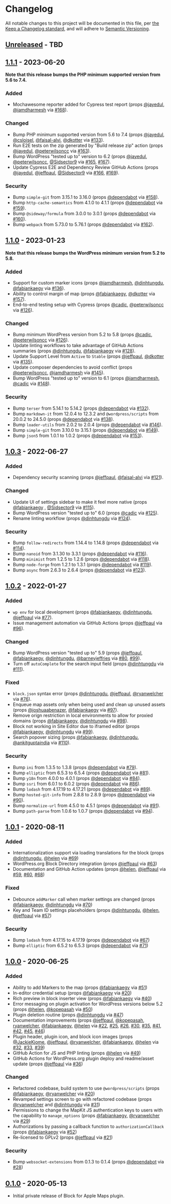 # Changelog

All notable changes to this project will be documented in this file, per [the Keep a Changelog standard](http://keepachangelog.com/), and will adhere to [Semantic Versioning](https://semver.org/spec/v2.0.0.html).

## [Unreleased] - TBD

## [1.1.1] - 2023-06-20
**Note that this release bumps the PHP minimum supported version from 5.6 to 7.4.**

### Added
- Mochawesome reporter added for Cypress test report (props [@jayedul](https://github.com/jayedul), [@iamdharmesh](https://github.com/iamdharmesh) via [#168](https://github.com/10up/maps-block-apple/pull/168)).

### Changed
- Bump PHP minimum supported version from 5.6 to 7.4 (props [@jayedul](https://github.com/jayedul), [@csloisel](https://github.com/csloisel), [@faisal-alvi](https://github.com/faisal-alvi), [@dkotter](https://github.com/dkotter) via [#133](https://github.com/10up/maps-block-apple/pull/133)).
- Run E2E tests on the zip generated by "Build release zip" action (props [@jayedul](https://github.com/jayedul), [@peterwilsoncc](https://github.com/peterwilsoncc) via [#163](https://github.com/10up/maps-block-apple/pull/163)).
- Bump WordPress "tested up to" version to 6.2 (props [@jayedul](https://github.com/jayedul), [@peterwilsoncc](https://github.com/peterwilsoncc), [@Sidsector9](https://github.com/Sidsector9) via [#165](https://github.com/10up/maps-block-apple/pull/165), [#167](https://github.com/10up/maps-block-apple/pull/167)).
- Update Cypress E2E and Dependency Review GitHub Actions (props [@jayedul](https://github.com/jayedul), [@jeffpaul](https://github.com/jeffpaul), [@Sidsector9](https://github.com/Sidsector9) via [#166](https://github.com/10up/maps-block-apple/pull/166), [#169](https://github.com/10up/maps-block-apple/pull/169)).

### Security
- Bump `simple-git` from 3.15.1 to 3.16.0 (props [@dependabot](https://github.com/apps/dependabot) via [#158](https://github.com/10up/maps-block-apple/pull/158)).
- Bump `http-cache-semantics` from 4.1.0 to 4.1.1 (props [@dependabot](https://github.com/apps/dependabot) via [#159](https://github.com/10up/maps-block-apple/pull/159)).
- Bump `@sideway/formula` from 3.0.0 to 3.0.1 (props [@dependabot](https://github.com/apps/dependabot) via [#160](https://github.com/10up/maps-block-apple/pull/160)).
- Bump `webpack` from 5.73.0 to 5.76.1 (props [@dependabot](https://github.com/apps/dependabot) via [#162](https://github.com/10up/maps-block-apple/pull/162)).

## [1.1.0] - 2023-01-23
**Note that this release bumps the WordPress minimum version from 5.2 to 5.8.**

### Added
- Support for custom marker icons (props [@iamdharmesh](https://github.com/iamdharmesh), [@dinhtungdu](https://github.com/dinhtungdu), [@fabiankaegy](https://github.com/fabiankaegy) via [#136](https://github.com/10up/maps-block-apple/pull/136)).
- Ability to control margin of map (props [@fabiankaegy](https://github.com/fabiankaegy), [@dkotter](https://github.com/dkotter) via [#157](https://github.com/10up/maps-block-apple/pull/157)).
- End-to-end testing setup with Cypress (props [@cadic](https://github.com/cadic), [@peterwilsoncc](https://github.com/peterwilsoncc) via [#126](https://github.com/10up/maps-block-apple/pull/126)).

### Changed
- Bump minimum WordPress version from 5.2 to 5.8 (props [@cadic](https://github.com/cadic), [@peterwilsoncc](https://github.com/peterwilsoncc) via [#126](https://github.com/10up/maps-block-apple/pull/126)).
- Update linting workflows to take advantage of GitHub Actions summaries (props [@dinhtungdu](https://github.com/dinhtungdu), [@fabiankaegy](https://github.com/fabiankaegy) via [#128](https://github.com/10up/maps-block-apple/pull/128)).
- Update Support Level from `Active` to `Stable` (props [@jeffpaul](https://github.com/jeffpaul), [@dkotter](https://github.com/dkotter) via [#135](https://github.com/10up/maps-block-apple/pull/135)).
- Update composer dependencies to avoid conflict (props [@peterwilsoncc](https://github.com/peterwilsoncc), [@iamdharmesh](https://github.com/iamdharmesh) via [#145](https://github.com/10up/maps-block-apple/pull/145)).
- Bump WordPress "tested up to" version to 6.1 (props [@iamdharmesh](https://github.com/iamdharmesh), [@cadic](https://github.com/cadic) via [#148](https://github.com/10up/maps-block-apple/pull/148)).

### Security
- Bump `terser` from 5.14.1 to 5.14.2 (props [@dependabot](https://github.com/apps/dependabot) via [#132](https://github.com/10up/maps-block-apple/pull/132)).
- Bump `markdown-it` from 12.0.4 to 12.3.2 and `@wordpress/scripts` from 20.0.2 to 24.5.0 (props [@dependabot](https://github.com/apps/dependabot) via [#138](https://github.com/10up/maps-block-apple/pull/138)).
- Bump `loader-utils` from 2.0.2 to 2.0.4 (props [@dependabot](https://github.com/apps/dependabot) via [#146](https://github.com/10up/maps-block-apple/pull/146)).
- Bump `simple-git` from 3.10.0 to 3.15.1 (props [@dependabot](https://github.com/apps/dependabot) via [#149](https://github.com/10up/maps-block-apple/pull/149)).
- Bump `json5` from 1.0.1 to 1.0.2 (props [@dependabot](https://github.com/apps/dependabot) via [#153](https://github.com/10up/maps-block-apple/pull/153)).

## [1.0.3] - 2022-06-27
### Added
- Dependency security scanning (props [@jeffpaul](https://github.com/jeffpaul), [@faisal-alvi](https://github.com/faisal-alvi) via [#121](https://github.com/10up/maps-block-apple/pull/121)).

### Changed
- Update UI of settings sidebar to make it feel more native (props [@fabiankaegy](https://github.com/fabiankaegy) , [@Sidsector9](https://github.com/Sidsector9) via [#115](https://github.com/10up/maps-block-apple/pull/115)).
- Bump WordPress version "tested up to" 6.0 (props [@cadic](https://github.com/cadic) via [#125](https://github.com/10up/maps-block-apple/pull/125)).
- Rename linting workflow (props [@dinhtungdu](https://github.com/dinhtungdu) via [#124](https://github.com/10up/maps-block-apple/pull/124)).

### Security
- Bump `follow-redirects` from 1.14.4 to 1.14.8 (props [@dependabot](https://github.com/apps/dependabot) via [#114](https://github.com/10up/maps-block-apple/pull/114)).
- Bump `nanoid` from 3.1.30 to 3.3.1 (props [@dependabot](https://github.com/apps/dependabot) via [#116](https://github.com/10up/maps-block-apple/pull/116)).
- Bump `minimist` from 1.2.5 to 1.2.6 (props [@dependabot](https://github.com/apps/dependabot) via [#118](https://github.com/10up/maps-block-apple/pull/118)).
- Bump `node-forge` from 1.2.1 to 1.3.1 (props [@dependabot](https://github.com/apps/dependabot) via [#119](https://github.com/10up/maps-block-apple/pull/119)).
- Bump `async` from 2.6.3 to 2.6.4 (props [@dependabot](https://github.com/apps/dependabot) via [#123](https://github.com/10up/maps-block-apple/pull/123)).

## [1.0.2] - 2022-01-27
### Added
- `wp env` for local development (props [@fabiankaegy](https://github.com/fabiankaegy), [@dinhtungdu](https://github.com/dinhtungdu), [@jeffpaul](https://github.com/jeffpaul) via [#77](https://github.com/10up/maps-block-apple/pull/77)).
- Issue management automation via GitHub Actions (props [@jeffpaul](https://github.com/jeffpaul) via [#96](https://github.com/10up/maps-block-apple/pull/96)).

### Changed
- Bump WordPress version "tested up to" 5.9 (props [@jeffpaul](https://github.com/jeffpaul), [@fabiankaegy](https://github.com/fabiankaegy), [@dinhtungdu](https://github.com/dinhtungdu), [@barneyjeffries](https://github.com/barneyjeffries) via [#80](https://github.com/10up/maps-block-apple/pull/80), [#99](https://github.com/10up/maps-block-apple/pull/99)).
- Turn off `autoComplete` for the search input field (props [@dinhtungdu](https://github.com/dinhtungdu) via [#111](https://github.com/10up/maps-block-apple/pull/111)).

### Fixed
- `block.json` syntax error (props [@dinhtungdu](https://github.com/dinhtungdu), [@jeffpaul](https://github.com/jeffpaul), [@ryanwelcher](https://github.com/ryanwelcher) via [#76](https://github.com/10up/maps-block-apple/pull/76)).
- Enqueue map assets only when being used and clean up unused assets (props [@joshuaabenazer](https://github.com/joshuaabenazer), [@fabiankaegy](https://github.com/fabiankaegy) via [#97](https://github.com/10up/maps-block-apple/pull/97)).
- Remove orign restriction in local environments to allow for proxied domains (props [@fabiankaegy](https://github.com/fabiankaegy), [@dinhtungdu](https://github.com/dinhtungdu) via [#98](https://github.com/10up/maps-block-apple/pull/98)).
- Block not working in Site Editor due to iframed editor (props [@fabiankaegy](https://github.com/fabiankaegy), [@dinhtungdu](https://github.com/dinhtungdu) via [#99](https://github.com/10up/maps-block-apple/pull/99)).
- Search popover sizing (props [@fabiankaegy](https://github.com/fabiankaegy), [@dinhtungdu](https://github.com/dinhtungdu), [@ankitguptaindia](https://github.com/ankitguptaindia) via [#110](https://github.com/10up/maps-block-apple/pull/110)).

### Security
- Bump `ini` from 1.3.5 to 1.3.8 (props [@dependabot](https://github.com/apps/dependabot) via [#79](https://github.com/10up/maps-block-apple/pull/79)).
- Bump `elliptic` from 6.5.3 to 6.5.4 (props [@dependabot](https://github.com/apps/dependabot) via [#81](https://github.com/10up/maps-block-apple/pull/81)).
- Bump `y18n` from 4.0.0 to 4.0.1 (props [@dependabot](https://github.com/apps/dependabot) via [#84](https://github.com/10up/maps-block-apple/pull/84)).
- Bump `ssri` from 6.0.1 to 6.0.2 (props [@dependabot](https://github.com/apps/dependabot) via [#86](https://github.com/10up/maps-block-apple/pull/86)).
- Bump `lodash` from 4.17.19 to 4.17.21 (props [@dependabot](https://github.com/apps/dependabot) via [#89](https://github.com/10up/maps-block-apple/pull/89)).
- Bump `hosted-git-info` from 2.8.8 to 2.8.9 (props [@dependabot](https://github.com/apps/dependabot) via [#90](https://github.com/10up/maps-block-apple/pull/90)).
- Bump `normalize-url` from 4.5.0 to 4.5.1 (props [@dependabot](https://github.com/apps/dependabot) via [#91](https://github.com/10up/maps-block-apple/pull/91)).
- Bump `path-parse` from 1.0.6 to 1.0.7 (props [@dependabot](https://github.com/apps/dependabot) via [#94](https://github.com/10up/maps-block-apple/pull/94)).

## [1.0.1] - 2020-08-11
### Added
- Internationalization support via loading translations for the block (props [@dinhtungdu](https://github.com/dinhtungdu), [@helen](https://github.com/helen) via [#69](https://github.com/10up/maps-block-apple/pull/69))
- WordPress.org Block Directory integration (props [@jeffpaul](https://github.com/jeffpaul) via [#63](https://github.com/10up/maps-block-apple/pull/63))
- Documentation and GitHub Action updates (props [@helen](https://github.com/helen), [@jeffpaul](https://github.com/jeffpaul) via [#59](https://github.com/10up/maps-block-apple/pull/59), [#60](https://github.com/10up/maps-block-apple/pull/60), [#68](https://github.com/10up/maps-block-apple/pull/68))

### Fixed
- Debounce `addMarker` call when marker settings are changed (props [@fabiankaegy](https://github.com/fabiankaegy), [@dinhtungdu](https://github.com/dinhtungdu) via [#70](https://github.com/10up/maps-block-apple/pull/70))
- Key and Team ID settings placeholders (props [@dinhtungdu](https://github.com/dinhtungdu), [@helen](https://github.com/helen), [@jeffpaul](https://github.com/jeffpaul) via [#57](https://github.com/10up/maps-block-apple/pull/57))

### Security
- Bump `lodash` from 4.17.15 to 4.17.19 (props [@dependabot](https://github.com/apps/dependabot) via [#67](https://github.com/10up/maps-block-apple/pull/67))
- Bump `elliptic` from 6.5.2 to 6.5.3 (props [@dependabot](https://github.com/apps/dependabot) via [#71](https://github.com/10up/maps-block-apple/pull/71))

## [1.0.0] - 2020-06-25
### Added
- Ability to add Markers to the map (props [@fabiankaegy](https://github.com/fabiankaegy) via [#51](https://github.com/10up/maps-block-apple/pull/51))
- In-editor credential setup (props [@fabiankaegy](https://github.com/fabiankaegy) via [#20](https://github.com/10up/maps-block-apple/pull/20))
- Rich preview in block inserter view (props [@fabiankaegy](https://github.com/fabiankaegy) via [#40](https://github.com/10up/maps-block-apple/pull/40))
- Error messaging on plugin activation for WordPress versions below 5.2 (props [@helen](https://github.com/helen), [@kopepasah](https://github.com/kopepasah) via [#50](https://github.com/10up/maps-block-apple/pull/50))
- Plugin deletion routine (props [@dinhtungdu](https://github.com/dinhtungdu) via [#47](https://github.com/10up/maps-block-apple/pull/47))
- Documentation improvements (props [@jeffpaul](https://github.com/jeffpaul), [@kopepasah](https://github.com/kopepasah), [ryanwelcher](https://github.com/ryanwelcher), [@fabiankaegy](https://github.com/fabiankaegy), [@helen](https://github.com/helen) via [#22](https://github.com/10up/maps-block-apple/pull/22), [#25](https://github.com/10up/maps-block-apple/pull/25), [#26](https://github.com/10up/maps-block-apple/pull/26), [#30](https://github.com/10up/maps-block-apple/pull/30), [#35](https://github.com/10up/maps-block-apple/pull/35), [#41](https://github.com/10up/maps-block-apple/pull/41), [#42](https://github.com/10up/maps-block-apple/pull/42), [#45](https://github.com/10up/maps-block-apple/pull/45), [#46](https://github.com/10up/maps-block-apple/pull/46))
- Plugin header, plugin icon, and block icon images (props [@JackieKjome](https://github.com/JackieKjome), [@jeffpaul](https://github.com/jeffpaul), [@ryanwelcher](https://github.com/ryanwelcher), [@fabiankaegy](https://github.com/fabiankaegy), [@helen](https://github.com/helen) via [#32](https://github.com/10up/maps-block-apple/pull/32), [#33](https://github.com/10up/maps-block-apple/pull/33), [#39](https://github.com/10up/maps-block-apple/pull/39))
- GitHub Action for JS and PHP linting (props [@helen](https://github.com/helen) via [#49](https://github.com/10up/maps-block-apple/pull/49))
- GitHub Actions for WordPress.org plugin deploy and readme/asset update (props [@jeffpaul](https://github.com/jeffpaul) via [#36](https://github.com/10up/maps-block-apple/pull/36))

### Changed
- Refactored codebase, build system to use `@wordpress/scripts` (props [@fabiankaegy](https://github.com/fabiankaegy), [@ryanwelcher](https://github.com/ryanwelcher) via [#20](https://github.com/10up/maps-block-apple/pull/20))
- Revamped settings screen to go with refactored codebase (props [@ryanwelcher](https://github.com/ryanwelcher) and [@dinhtungdu](https://github.com/dinhtungdu) via [#31](https://github.com/10up/maps-block-apple/pull/31))
- Permissions to change the MapKit JS authentication keys to users with the capability to `manage_options` (props [@fabiankaegy](https://github.com/fabiankaegy), [@ryanwelcher](https://github.com/ryanwelcher) via [#29](https://github.com/10up/maps-block-apple/pull/29))
- Authorizations by passing a callback function to `authorizationCallback` (props [@fabiankaegy](https://github.com/fabiankaegy) via [#52](https://github.com/10up/maps-block-apple/pull/52))
- Re-licensed to GPLv2 (props [@jeffpaul](https://github.com/jeffpaul) via [#21](https://github.com/10up/maps-block-apple/pull/21))

### Security
- Bump `websocket-extensions` from 0.1.3 to 0.1.4 (props [@dependabot](https://github.com/apps/dependabot) via [#28](https://github.com/10up/maps-block-apple/pull/28))

## [0.1.0] - 2020-05-13
- Initial private release of Block for Apple Maps plugin.

[Unreleased]: https://github.com/10up/maps-block-apple/compare/trunk...develop
[1.1.1]: https://github.com/10up/maps-block-apple/compare/1.1.0...1.1.1
[1.1.0]: https://github.com/10up/maps-block-apple/compare/1.0.3...1.1.0
[1.0.3]: https://github.com/10up/maps-block-apple/compare/1.0.2...1.0.3
[1.0.2]: https://github.com/10up/maps-block-apple/compare/1.0.1...1.0.2
[1.0.1]: https://github.com/10up/maps-block-apple/compare/1.0.0...1.0.1
[1.0.0]: https://github.com/10up/maps-block-apple/releases/tag/1.0.0
[0.1.0]: https://github.com/10up/maps-block-apple/tree/a2fe565d64e2c59070f2dc3611700718d7383d37
